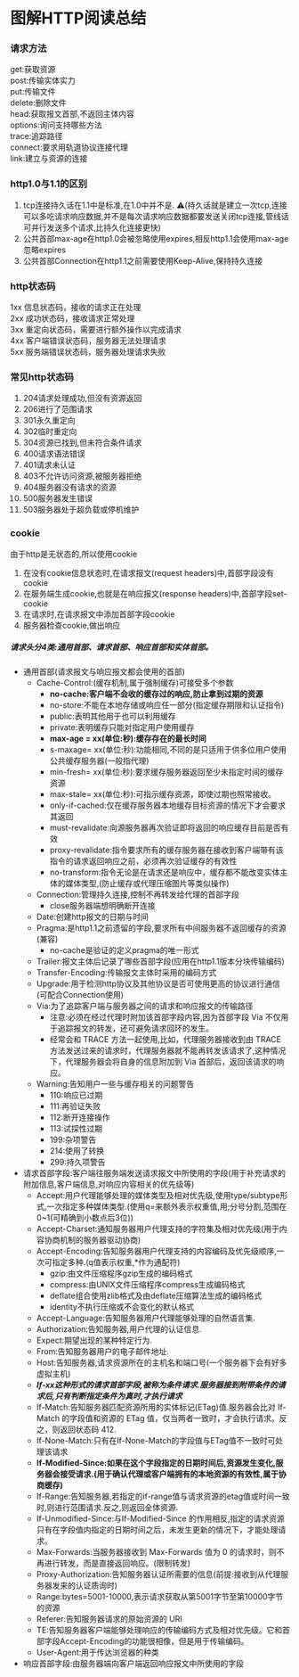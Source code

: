 
# 图解HTTP阅读总结


### 请求方法
get:获取资源  
post:传输实体实力  
put:传输文件  
delete:删除文件  
head:获取报文首部,不返回主体内容  
options:询问支持哪些方法  
trace:追踪路径  
connect:要求用轨道协议连接代理  
link:建立与资源的连接  

### http1.0与1.1的区别
1. tcp连接持久话在1.1中是标准,在1.0中并不是.
⚠️(持久话就是建立一次tcp,连接可以多吃请求响应数据,并不是每次请求响应数据都要发送关闭tcp连接,管线话可并行发送多个请求,比持久化连接更快)
2. 公共首部max-age在http1.0会被忽略使用expires,相反http1.1会使用max-age忽略expires
3. 公共首部Connection在http1.1之前需要使用Keep-Alive,保持持久连接

### http状态码
1xx 信息状态码，接收的请求正在处理    
2xx 成功状态码，接收请求正常处理  
3xx 重定向状态码，需要进行额外操作以完成请求  
4xx 客户端错误状态码，服务器无法处理请求  
5xx 服务端错误状态码，服务器处理请求失败  

### 常见http状态码
1. 204请求处理成功,但没有资源返回  
2. 206进行了范围请求
3. 301永久重定向
4. 302临时重定向
5. 304资源已找到,但未符合条件请求
6. 400请求语法错误
7. 401请求未认证
8. 403不允许访问资源,被服务器拒绝
9. 404服务器没有请求的资源
10. 500服务器发生错误
11. 503服务器处于超负载或停机维护

### cookie
由于http是无状态的,所以使用cookie
1. 在没有cookie信息状态时,在请求报文(request headers)中,首部字段没有cookie
2. 在服务端生成cookie,也就是在响应报文(response headers)中,首部字段set-cookie
3. 在请求时,在请求报文中添加首部字段cookie
4. 服务器检查cookie,做出响应  

##### 请求头分4类:通用首部、请求首部、响应首部和实体首部。
- 通用首部(请求报文与响应报文都会使用的首部)
    - Cache-Control:(缓存机制,属于强制缓存)可接受多个参数
        - **no-cache:客户端不会收的缓存过的响应,防止拿到过期的资源**
        - no-store:不能在本地存储或响应任一部分(指定缓存期限和认证指令)
        - public:表明其他用于也可以利用缓存
        - private:表明缓存只能对指定用户使用缓存
        - **max-age = xx(单位:秒):缓存存在的最长时间**
        - s-maxage= xx(单位:秒):功能相同,不同的是只适用于供多位用户使用公共缓存服务器(一般指代理)
        - min-fresh= xx(单位:秒):要求缓存服务器返回至少未指定时间的缓存资源
        - max-stale= xx(单位:秒):可指示缓存资源，即使过期也照常接收。
        - only-if-cached:仅在缓存服务器本地缓存目标资源的情况下才会要求其返回
        - must-revalidate:向源服务器再次验证即将返回的响应缓存目前是否有效
        - proxy-revalidate:指令要求所有的缓存服务器在接收到客户端带有该指令的请求返回响应之前，必须再次验证缓存的有效性
        - no-transform:指令无论是在请求还是响应中，缓存都不能改变实体主体的媒体类型,(防止缓存或代理压缩图片等类似操作)
    - Connection:管理持久连接,控制不再转发给代理的首部字段
        - close服务器端想明确断开连接
    - Date:创建http报文的日期与时间
    - Pragma:是http1.1之前遗留的字段,要求所有中间服务器不返回缓存的资源(兼容)
        - no-cache是验证的定义pragma的唯一形式
    - Trailer:报文主体后记录了哪些首部字段(应用在http1.1版本分块传输编码)
    - Transfer-Encoding:传输报文主体时采用的编码方式
    - Upgrade:用于检测http协议及其他协议是否可使用更高的协议进行通信(可配合Connection使用)
    - Via:为了追踪客户端与服务器之间的请求和响应报文的传输路径
        - 注意:必须在经过代理时附加该首部字段内容,因为首部字段 Via 不仅用于追踪报文的转发，还可避免请求回环的发生。
        - 经常会和 TRACE 方法一起使用,比如，代理服务器接收到由 TRACE 方法发送过来的请求时，代理服务器就不能再转发该请求了,这种情况下，代理服务器会将自身的信息附加到 Via 首部后，返回该请求的响应。
    - Warning:告知用户一些与缓存相关的问题警告
        - 110:响应已过期
        - 111:再验证失败
        - 112:断开连接操作
        - 113:试探性过期
        - 199:杂项警告
        - 214:使用了转换
        - 299:持久项警告
- 请求首部字段:客户端往服务端发送请求报文中所使用的字段(用于补充请求的附加信息,客户端信息,对响应内容相关的优先级等)
    - Accept:用户代理能够处理的媒体类型及相对优先级,使用type/subtype形式,一次指定多种媒体类型.(使用q=来额外表示权重值,用;分号分割,范围在0~1(可精确到小数点后3位))
    - Accept-Charset:通知服务器用户代理支持的字符集及相对优先级(用于内容协商机制的服务器驱动协商)
    - Accept-Encoding:告知服务器用户代理支持的内容编码及优先级顺序,一次可指定多种.(q值表示权重,*作为通配符)
        - gzip:由文件压缩程序gzip生成的编码格式
        - compress:由UNIX文件压缩程序compress生成编码格式
        - deflate组合使用zlib格式及由deflate压缩算法生成的编码格式
        - identity不执行压缩或不会变化的默认格式
    - Accept-Language:告知服务器用户代理能够处理的自然语言集.
    - Authorization:告知服务器,用户代理的认证信息.
    - Expect:期望出现的某种特定行为.
    - From:告知服务器用户的电子邮件地址.
    - Host:告知服务器,请求资源所在的主机名和端口号(一个服务器下会有好多虚拟主机)
    - **_If-xx这种形式的请求首部字段,被称为条件请求.服务器接到附带条件的请求后,只有判断指定条件为真时,才执行请求_**
    - If-Match:告知服务器匹配资源所用的实体标记(ETag)值.服务器会比对 If-Match 的字段值和资源的 ETag 值，仅当两者一致时，才会执行请求。反之，则返回状态码 412.
    - If-None-Match:只有在If-None-Match的字段值与ETag值不一致时可处理该请求
    - **If-Modified-Since:如果在这个字段指定的日期时间后,资源发生变化,服务器会接受请求.(用于确认代理或客户端拥有的本地资源的有效性,属于协商缓存)**
    - If-Range:告知服务器,若指定的if-range值与请求资源的etag值或时间一致时,则进行范围请求.反之,则返回全体资源.
    - If-Unmodified-Since:与If-Modified-Since 的作用相反,指定的请求资源只有在字段值内指定的日期时间之后，未发生更新的情况下，才能处理请求。
    - Max-Forwards:当服务器接收到 Max-Forwards 值为 0 的请求时，则不再进行转发，而是直接返回响应。(限制转发)
    - Proxy-Authorization:告知服务器认证所需要的信息(前提:接收到从代理服务器发来的认证质询时)
    - Range:bytes=5001-10000,表示请求获取从第5001字节至第10000字节的资源
    - Referer:告知服务器请求的原始资源的 URI
    - TE:告知服务器客户端能够处理响应的传输编码方式及相对优先级。它和首部字段Accept-Encoding的功能很相像，但是用于传输编码。
    - User-Agent:用于传达浏览器的种类
- 响应首部字段:由服务器端向客户端返回响应报文中所使用的字段

    




